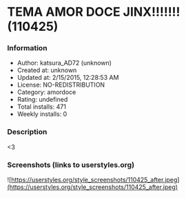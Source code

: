 # TEMA AMOR DOCE JINX!!!!!!! (110425)

### Information
- Author: katsura_AD72 (unknown)
- Created at: unknown
- Updated at: 2/15/2015, 12:28:53 AM
- License: NO-REDISTRIBUTION
- Category: amordoce
- Rating: undefined
- Total installs: 471
- Weekly installs: 0


### Description
<3


### Screenshots (links to userstyles.org)
![https://userstyles.org/style_screenshots/110425_after.jpeg](https://userstyles.org/style_screenshots/110425_after.jpeg)


